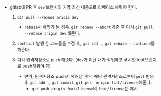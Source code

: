 - gitlab에 PR 후 `dev` 브랜치의 가장 최신 내용으로 리베이스 해줘야 한다.

  1) `git pull --rebase origin dev`
  
      - `rebase`시 에러가 날 경우, `git rebase --abort` 해준 후 다시 `git pull --rebase origin dev` 해준다.
      
  2) `conflict` 발행 한 코드들을 수정 후, `git add .`, `git rebase --continue`를 해준다.
  3) 다시 원격저장소로 `push` 해준다. (`dev`가 아닌 내가 작업하고 푸시한 feat브랜치로 push해줘야 함)
      - 만약, 원격저장소 push가 에러날 경우, 해당 원격저장소로부터 `pull` 받은 후 `git add .`, `git commit`, `git push origin feat/license` 해준다. 
        -   `git push origin feat/license`의 `feat/license`는 예시.
